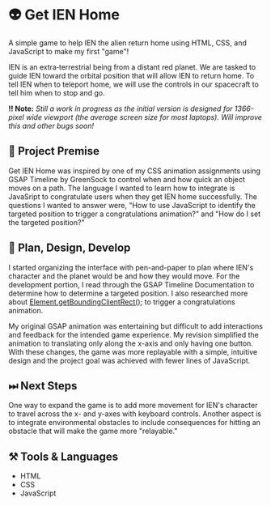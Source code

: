 # 👽 Get IEN Home
A simple game to help IEN the alien return home using HTML, CSS, and JavaScript to make my first "game"!

IEN is an extra&dash;terrestrial being from a distant red planet. We are tasked to guide IEN toward the orbital position that will allow IEN to return home. To tell IEN when to teleport home, we will use the controls in our spacecraft to tell him when to stop and go.

**‼ Note:** _Still a work in progress as the initial version is designed for 1366-pixel wide viewport (the average screen size for most laptops). Will improve this and other bugs soon!_

## 🔮 Project Premise
Get IEN Home was inspired by one of my CSS animation assignments using GSAP Timeline by GreenSock to control when and how quick an object moves on a path. The language I wanted to learn how to integrate is JavaSript to congratulate users when they get IEN home successfully. The questions I wanted to answer were, "How to use JavaScript to identify the targeted position to trigger a congratulations animation?" and "How do I set the targeted position?"

## 💭 Plan, Design, Develop
I started organizing the interface with pen-and-paper to plan where IEN's character and the planet would be and how they would move. For the development portion&comma; I read through the GSAP Timeline Documentation to determine how to determine a targeted position. I also researched more about [Element&period;getBoundingClientRect();](https://developer.mozilla.org/en-US/docs/Web/API/Element/getBoundingClientRect) to trigger a congratulations animation.

My original GSAP animation was entertaining but difficult to add interactions and feedback for the intended game experience. My revision simplified the animation to translating only along the x-axis and only having one button&period; With these changes, the game was more replayable with a simple, intuitive design and the project goal was achieved with fewer lines of JavaScript.

## ⏭ Next Steps
One way to expand the game is to add more movement for IEN's character to travel across the x- and y-axes with keyboard controls. Another aspect is to integrate environmental obstacles to include consequences for hitting an obstacle that will make the game more "relayable."

## ⚒ **Tools & Languages**
* HTML
* CSS
* JavaScript
